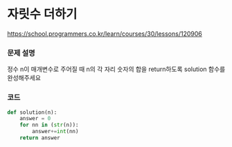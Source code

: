# 자릿수 더하기
https://school.programmers.co.kr/learn/courses/30/lessons/120906

### 문제 설명
정수 n이 매개변수로 주어질 때 n의 각 자리 숫자의 합을 return하도록 solution 함수를 완성해주세요

### 코드
```python
def solution(n):
    answer = 0
    for nn in (str(n)):
        answer+=int(nn)
    return answer
```

